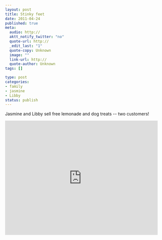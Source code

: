 ```yaml
--- 
layout: post
title: Stinky feet
date: 2011-04-24
published: true
meta: 
  audio: http://
  aktt_notify_twitter: "no"
  quote-url: http://
  _edit_last: "1"
  quote-copy: Unknown
  image: ""
  link-url: http://
  quote-author: Unknown
tags: []

type: post
categories: 
- family
- jasmine
- Libby
status: publish
---
```

Jasmine and Libby sell free lemonade and dog treats -- two customers!

<iframe src="http://player.vimeo.com/video/22815334?title=0&amp;byline=0&amp;color=0" frameborder="0" height="375" width="500"></iframe>

